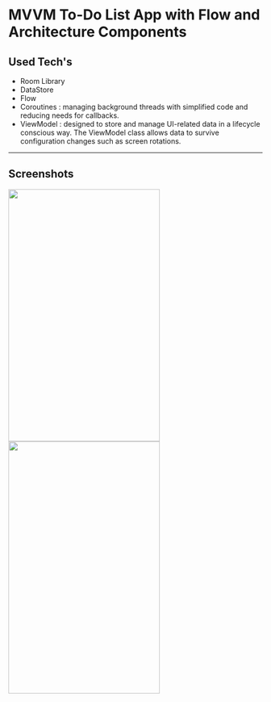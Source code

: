 # MVVM To-Do List App with Flow and Architecture Components

## Used Tech's

- Room Library
- DataStore
- Flow
- Coroutines :  managing background threads with simplified code and reducing needs for callbacks.
- ViewModel : designed to store and manage UI-related data in a lifecycle conscious way. The ViewModel class allows data to survive configuration changes such as screen rotations.

---

## Screenshots
<img src = "https://user-images.githubusercontent.com/63505261/127997287-b4ccb9d7-c700-44d5-9913-39cc7483cebe.png" width="300" height="500"> <img src = "https://user-images.githubusercontent.com/63505261/127997399-732e2850-8645-419c-88f7-e890bf2c45dc.png" width="300" height="500">


